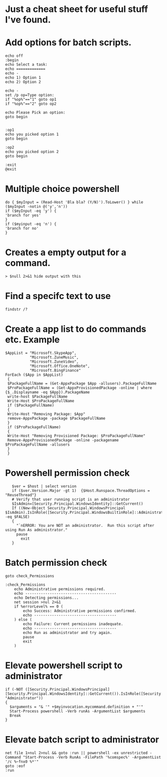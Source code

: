 # Just a cheat sheet for useful stuff I've found.

# Add options for batch scripts. 
```
echo off
:begin
echo Select a task:
echo =============
echo -
echo 1) Option 1
echo 2) Option 2

echo -
set /p op=Type option:
if "%op%"=="1" goto op1
if "%op%"=="2" goto op2

echo Please Pick an option:
goto begin


:op1
echo you picked option 1
goto begin

:op2
echo you picked option 2
goto begin

:exit
@exit
```
# Multiple choice powershell 

```
do { $myInput = (Read-Host 'Bla bla? (Y/N)').ToLower() } while ($myInput -notin @('y','n'))
if ($myInput -eq 'y') {
'branch for yes'
} 
if ($myinput -eq 'n') {
'branch for no'
}
```
# Creates a empty output for a command.
`> $null 2>&1 hide output with this`

# Find a specifc text to use

`findstr /?`

# Create a app list to do commands etc. Example 
```
$AppList = "Microsoft.SkypeApp",          
           "Microsoft.ZuneMusic",
           "Microsoft.ZuneVideo",
           "Microsoft.Office.OneNote",
           "Microsoft.BingFinance"
ForEach ($App in $AppList)
 {
 $PackageFullName = (Get-AppxPackage $App -allusers).PackageFullName
 $ProPackageFullName = (Get-AppxProvisionedPackage -online | where {$_.Displayname -eq $App}).PackageName
 write-host $PackageFullName
 Write-Host $ProPackageFullName
 if ($PackageFullName)
 {
 Write-Host "Removing Package: $App"
 remove-AppxPackage -package $PackageFullName 
 }
 if ($ProPackageFullName)
 {
 Write-Host "Removing Provisioned Package: $ProPackageFullName"
 Remove-AppxProvisionedPackage -online -packagename $ProPackageFullName -allusers
 }
 }
 ```
 
 # Powershell permission check
 ```
    $ver = $host | select version
    if ($ver.Version.Major -gt 1)  {$Host.Runspace.ThreadOptions = "ReuseThread"}
    # Verify that user running script is an administrator
    $IsAdmin=[Security.Principal.WindowsIdentity]::GetCurrent()
    If ((New-Object Security.Principal.WindowsPrincipal $IsAdmin).IsInRole([Security.Principal.WindowsBuiltinRole]::Administrator) -eq $FALSE)
    {
      "`nERROR: You are NOT an administrator.  Run this script after using Run As administrator."
      pause
        exit
    }
```
# Batch permission check
```
goto check_Permissions

:check_Permissions
    echo Administrative permissions required. 
	echo -----------------------------------------
	echo Detecting permissions...
    net session >nul 2>&1
    if %errorLevel% == 0 (
        echo Success: Administrative permissions confirmed.
		echo -------------------------------------
    ) else (
        echo Failure: Current permissions inadequate.
		echo -------------------------------------
		echo Run as administrator and try again.
		pause
		exit
    )
```

# Elevate powershell script to administrator

```
if (-NOT ([Security.Principal.WindowsPrincipal][Security.Principal.WindowsIdentity]::GetCurrent()).IsInRole([Security.Principal.WindowsBuiltInRole] "Administrator"))  
{  
  $arguments = "& '" +$myinvocation.mycommand.definition + "'"
  Start-Process powershell -Verb runAs -ArgumentList $arguments
  Break
}
```

# Elevate batch script to administrator

```
net file 1>nul 2>nul && goto :run || powershell -ex unrestricted -Command "Start-Process -Verb RunAs -FilePath '%comspec%' -ArgumentList '/c %~fnx0 %*'"
goto :eof
:run
```
